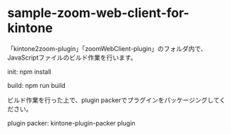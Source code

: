 # sample-zoom-web-client-for-kintone

「kintone2zoom-plugin」「zoomWebClient-plugin」のフォルダ内で、
JavaScriptファイルのビルド作業を行います。

init:
npm install

build:
npm run build


ビルド作業を行った上で、plugin packerでプラグインをパッケージングしてください。

plugin packer:
kintone-plugin-packer plugin
